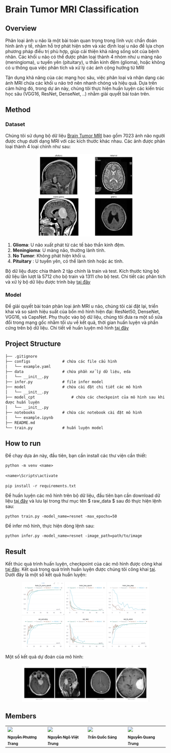 # Brain Tumor MRI Classification


## Overview 

Phân loại ảnh u não là một bài toán quan trọng trong lĩnh vực chẩn đoán hình ảnh y tế, nhằm hỗ trợ phát hiện sớm và xác định loại u não để lựa chọn phương pháp điều trị phù hợp, giúp cải thiện khả năng sống sót của bệnh nhân. Các khối u não có thể được phân loại thành 4 nhóm như u màng não (meningioma), u tuyến yên (pituitary), u thần kinh đệm (glioma), hoặc không có u thông qua việc phân tích và xử lý các ảnh cộng hưởng từ MRI

Tận dụng khả năng của các mạng học sâu, việc phân loại và nhận dạng các ảnh MRI chứa các khối u não trở nên nhanh chóng và hiệu quả. Dựa trên cảm hứng đó, trong dự án này, chúng tôi thực hiện huấn luyện các kiến trúc học sâu (VGG16, ResNet, DenseNet, ..) nhằm giải quyết bài toán trên. 


## Method

### Dataset 
Chúng tôi sử dụng bộ dữ liệu [Brain Tumor MRI](https://www.kaggle.com/datasets/masoudnickparvar/brain-tumor-mri-dataset/data)  bao gồm 7023 ảnh não người được chụp dưới dạng MRI với các kích thước khác nhau. Các ảnh được phân loại thành 4 loại chính như sau: 

<div style="text-align: center;">
    <img src="doc/example_img.png" alt="example" width="300">
</div>

1. **Glioma**: U não xuất phát từ các tế bào thần kinh đệm.
2. **Meningioma**: U màng não, thường lành tính.
3. **No Tumor**: Không phát hiện khối u.
4. **Pituitary** : U tuyến yên, có thể lành tính hoặc ác tính.

Bộ dữ liệu được chia thành 2 tập chính là train và test. Kích thước từng bộ dữ liệu lần lượt là 5712 cho bộ train và 1311 cho bộ test. Chi tiết các phân tích và xử lý bộ dữ liệu được trình bày [tại đây](notebooks/EDA.ipynb)


### Model 

Để giải quyết bài toán phân loại ảnh MRI u não, chúng tôi cài đặt lại, triển khai và so sánh hiệu suất của bốn mô hình hiện đại: ResNet50, DenseNet, VGG16, và CapsNet. Phụ thuộc vào bộ dữ liệu, chúng tôi đưa ra một số sửa đổi trong mạng gốc nhằm tối ưu về kết quả, thời gian huấn luyện và phần cứng trên bộ dữ liệu. Chi tiết về huấn luyện mô hình [tại đây](notebooks)






## Project Structure

```
├── .gitignore
├── configs              # chứa các file cấu hình 
│   └── example.yaml
├── data                 # chứa phần xử lý dữ liệu, eda 
│   └── __init__.py
├── infer.py             # file infer model 
├── model                # chứa cài đặt chi tiết các mô hình
│   └── __init__.py
├── model_cpt                # chứa các checkpoint của mô hình sau khi được huấn luyện
│   └── __init__.py
├── notebooks            # chứa các notebook cài đặt mô hình 
│   └── example.ipynb
├── README.md
└── train.py             # huấn luyện model 
```


## How to run 

Để chạy dựa án này, đầu tiên, bạn cần install các thư viện cần thiết: 

```
python -m venv <name>

<name>\Scripts\activate

pip install -r requirements.txt
```

Để huấn luyện các mô hình trên bộ dữ liệu, đầu tiên bạn cần download dữ liệu [tại đây](https://www.kaggle.com/datasets/masoudnickparvar/brain-tumor-mri-dataset/data) và lưu lại trong thư mục tên $ raw\_data $ sau đó thực hiện lệnh sau: 

```
python train.py -model_name=resnet -max_epochs=50
```


Để infer mô hình, thực hiện dòng lệnh sau: 

```
python infer.py -model_name=resnet -image_path=path/to/image
```

## Result 
Kết thúc quá trình huấn luyện, checkpoint của các mô hình được công khai [tại đây](model_cpt). Kết quả trong quá trình huấn luyện được chúng tôi công khai [tại](https://links-cdn.wandb.ai/wandb-public-images/links/trungviet17/82arcurq.html). Dưới đây là một số kết quả huấn luyện: 

<div style="text-align: center;">
    <img src="doc/model_result.png" alt="example" width="400">
</div>

Một số kết quả dự đoán của mô hình: 
<div style="text-align: center;">
    <img src="doc/predict_img.png" alt="example" width="400">
</div>



## Members 
<table>
<tr>

  <td  valign="top" width="14.28%"><a href="https://github.com/Page0526"><img src="https://avatars.githubusercontent.com/u/120580984?v=4" width="100px;" /><br /><sub><b>Nguyễn Phương Trang</b></sub></a><br/></td>

  <td  valign="top" width="14.28%"><a href="https://github.com/trungviet17"><img src="https://avatars.githubusercontent.com/u/113108053?v=4" width="100px;" /><br /><sub><b>Nguyễn Ngô Việt Trung</b></sub></a><br/></td>

  <td  valign="top" width="14.28%"><a href="https://github.com/free-dino"><img src="https://avatars.githubusercontent.com/u/73637685?v=4" width="100px;" /><br /><sub><b>Trần Quốc Sáng </b></sub></a><br/></td>

  <td  valign="top" width="14.28%"><a href="https://github.com/trungnglight"><img src="https://avatars.githubusercontent.com/u/64264357?v=4" width="100px;" /><br /><sub><b>Nguyễn Quang Trung</b></sub></a><br/></td>

</tr>
</table>